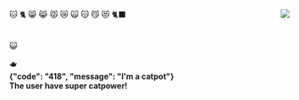 <img align="right" src="https://github-readme-stats.vercel.app/api?username=WerewolfwolfyXD&show_icons=true&hide_title=true&theme=transparent" />
🐱
🐈
😸
😹
😾
😿
🙀
😽
😼
😻
🐈‍⬛                    
<br>
<br>
<br>
😺

🫖  
__{"code": "418", "message": "I'm a catpot"}__  
__The user have super catpower!__

